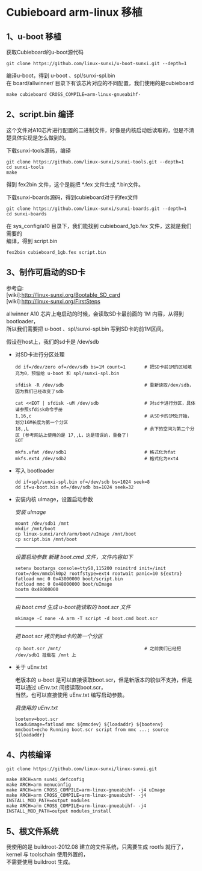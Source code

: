 Cubieboard arm-linux 移植
=========================

1、u-boot 移植
--------------

获取Cubieboard的u-boot源代码

	git clone https://github.com/linux-sunxi/u-boot-sunxi.git --depth=1

编译u-boot，得到 u-boot 、spl/sunxi-spl.bin  
在 board/allwinner/ 目录下有该芯片对应的不同配置，我们使用的是cubieboard

	make cubieboard CROSS_COMPILE=arm-linux-gnueabihf-


2、script.bin 编译
------------------

这个文件对A10芯片进行配置的二进制文件，好像是内核启动后读取的，但是不清楚具体实现是怎么做到的。

下载sunxi-tools源码，编译

	git clone https://github.com/linux-sunxi/sunxi-tools.git --depth=1
	cd sunxi-tools
	make

得到 fex2bin 文件，这个是能把 *.fex 文件生成 *.bin文件。

下载sunxi-boards源码，得到cubieboard对于的fex文件

	git clone https://github.com/linux-sunxi/sunxi-boards.git --depth=1
	cd sunxi-boards

在 sys_config/a10 目录下，我们能找到 cubieboard_1gb.fex 文件，这就是我们需要的   
编译，得到 script.bin

	fex2bin cubieboard_1gb.fex script.bin

3、制作可启动的SD卡
-------------------

参考自:   
	[wiki]:http://linux-sunxi.org/Bootable_SD_card   
	[wiki]:http://linux-sunxi.org/FirstSteps

allwinner A10 芯片上电启动的时候，会读取SD卡最前面的 1M 内容，从得到 bootloader，   
所以我们需要把 u-boot 、spl/sunxi-spl.bin 写到SD卡的前1M区间。

假设在host上，我们的sd卡是 /dev/sdb

*	对SD卡进行分区处理

		dd if=/dev/zero of=/dev/sdb bs=1M count=1       # 把SD卡前1M的区域填充为0，预留给 u-boot 和 spl/sunxi-spl.bin
		
		sfdisk -R /dev/sdb								# 重新读取/dev/sdb，因为我们已经改变了sdb
		
		cat <<EOT | sfdisk -uM /dev/sdb 				# 对sd卡进行分区，具体请参照sfdisk命令手册
		1,16,c 											# 从SD卡的1M处开始，划分16M长度为第一个分区
		18,,L 											# 余下的空间为第二个分区 (参考网站上使用的是 17,,L，这是错误的，重叠了)
		EOT
		
		mkfs.vfat /dev/sdb1								# 格式化为fat
		mkfs.ext4 /dev/sdb2 							# 格式化为ext4

*	写入 bootloader
	
		dd if=spl/sunxi-spl.bin of=/dev/sdb bs=1024 seek=8
		dd if=u-boot.bin of=/dev/sdb bs=1024 seek=32

*	安装内核 uImage，设置启动参数

	*安装 uImage*  
		
		mount /dev/sdb1 /mnt
		mkdir /mnt/boot
		cp linux-sunxi/arch/arm/boot/uImage /mnt/boot
		cp script.bin /mnt/boot

	----------------------------------------------

	*设置启动参数*
	*新建 boot.cmd 文件，文件内容如下*

		setenv bootargs console=ttyS0,115200 noinitrd init=/init root=/dev/mmcblk0p2 rootfstype=ext4 rootwait panic=10 ${extra}
		fatload mmc 0 0x43000000 boot/script.bin
		fatload mmc 0 0x48000000 boot/uImage
		bootm 0x48000000

	----------------------------------------------

	*由 boot.cmd 生成 u-boot能读取的 boot.scr 文件*

		mkimage -C none -A arm -T script -d boot.cmd boot.scr

	----------------------------------------------

	*把 boot.scr 拷贝到sd卡的第一个分区*

		cp boot.scr /mnt/								# 之前我们已经把 /dev/sdb1 挂载在 /mnt 上

*	关于 uEnv.txt
	
	老版本的 u-boot 是可以直接读取boot.scr，但是新版本的貌似不支持，但是可以通过 uEnv.txt 间接读取boot.scr，  
	当然，也可以直接使用 uEnv.txt 编写启动参数。

	*我使用的 uEnv.txt*
	
		bootenv=boot.scr
		loaduimage=fatload mmc ${mmcdev} ${loadaddr} ${bootenv}
		mmcboot=echo Running boot.scr script from mmc ...; source ${loadaddr}


4、内核编译
-----------

	git clone https://github.com/linux-sunxi/linux-sunxi.git

	make ARCH=arm sun4i_defconfig
	make ARCH=arm menuconfig
	make ARCH=arm CROSS_COMPILE=arm-linux-gnueabihf- -j4 uImage
	make ARCH=arm CROSS_COMPILE=arm-linux-gnueabihf- -j4 INSTALL_MOD_PATH=output modules
	make ARCH=arm CROSS_COMPILE=arm-linux-gnueabihf- -j4 INSTALL_MOD_PATH=output modules_install


5、根文件系统
-------------
	
我使用的是 buildroot-2012.08 建立的文件系统，只需要生成 rootfs 就行了，kernel 与 toolschain 使用外置的，  
不需要使用 buildroot 生成。
